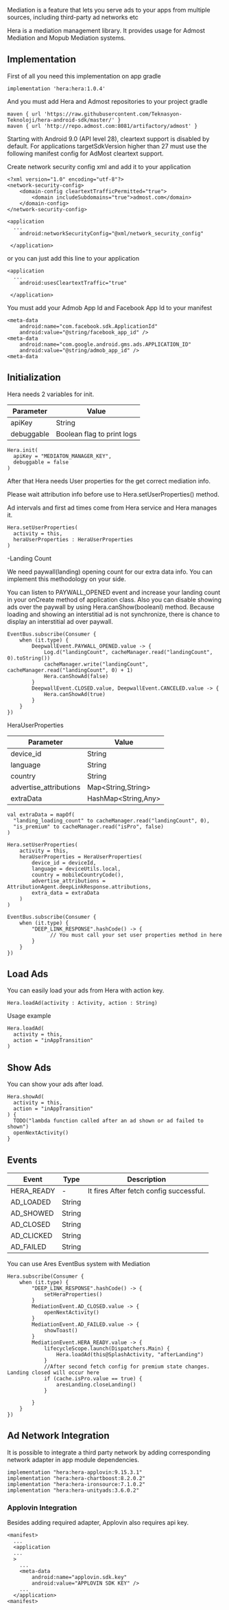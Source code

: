 Mediation is a feature that lets you serve ads to your apps from multiple sources, including third-party ad networks etc

Hera is a mediation management library. It provides usage for Admost Mediation and Mopub Mediation systems. 

## Implementation

First of all you need this implementation on app gradle

    implementation 'hera:hera:1.0.4'

And you must add Hera and Admost repositories to your project gradle

    maven { url 'https://raw.githubusercontent.com/Teknasyon-Teknoloji/hera-android-sdk/master/' }
    maven { url 'http://repo.admost.com:8081/artifactory/admost' }

Starting with Android 9.0 (API level 28), cleartext support is disabled by default. For applications targetSdkVersion higher than 27 must use the following manifest config for AdMost cleartext support.

Create network security config xml and add it to your application

    <?xml version="1.0" encoding="utf-8"?>
    <network-security-config>
        <domain-config cleartextTrafficPermitted="true">
            <domain includeSubdomains="true">admost.com</domain>
        </domain-config>
    </network-security-config>

    <application
      ...
        android:networkSecurityConfig="@xml/network_security_config"

     </application>


or you can just add this line to your application

    <application
      ...
        android:usesCleartextTraffic="true"

     </application>

You must add your Admob App Id and Facebook App Id to your manifest  

    <meta-data
        android:name="com.facebook.sdk.ApplicationId"
        android:value="@string/facebook_app_id" />
    <meta-data
        android:name="com.google.android.gms.ads.APPLICATION_ID"
        android:value="@string/admob_app_id" />
    <meta-data

## Initialization

Hera needs 2 variables for init.

Parameter|Value
---------|-----
apiKey | String
debuggable | Boolean flag to print logs

    Hera.init(
      apiKey = "MEDIATON_MANAGER_KEY",
      debuggable = false
    )

After that Hera needs User properties for the get correct mediation info. 

Please wait attribution info before use to Hera.setUserProperties() method.

Ad intervals and first ad times come from Hera service and Hera manages it.

    Hera.setUserProperties(
      activity = this,
      heraUserProperties : HeraUserProperties
    )

-Landing Count 

We need paywall(landing) opening count for our extra data info. You can implement this methodology on your side.

You can listen to PAYWALL_OPENED event and increase your landing count in your onCreate method of application class. Also you can disable showing ads over the paywall by using Hera.canShow(booleanI) method. Because loading and showing an interstitial ad is not synchronize, there is chance to display an interstitial ad over paywall.

    EventBus.subscribe(Consumer {
        when (it.type) {
            DeepwallEvent.PAYWALL_OPENED.value -> {
                Log.d("landingCount", cacheManager.read("landingCount", 0).toString())
                cacheManager.write("landingCount", cacheManager.read("landingCount", 0) + 1)
                Hera.canShowAd(false)
            }
            DeepwallEvent.CLOSED.value, DeepwallEvent.CANCELED.value -> {
                Hera.canShowAd(true)
            }
        }
    })

HeraUserProperties

Parameter|Value
---------|-----
device_id | String
language | String
country | String
advertise_attributions | Map<String,String>
extraData | HashMap<String,Any>

    val extraData = mapOf(
      "landing_loading_count" to cacheManager.read("landingCount", 0),
      "is_premium" to cacheManager.read("isPro", false)
    )

    Hera.setUserProperties(
        activity = this,
        heraUserProperties = HeraUserProperties(
            device_id = deviceId,
            language = deviceUtils.local,
            country = mobileCountryCode(),
            advertise_attributions = AttributionAgent.deepLinkResponse.attributions,
            extra_data = extraData
        )
    )

    EventBus.subscribe(Consumer {
        when (it.type) {
            "DEEP_LINK_RESPONSE".hashCode() -> {
                  // You must call your set user properties method in here
            }
        }
    })

## Load Ads

You can easily load your ads from Hera with action key. 

    Hera.loadAd(activity : Activity, action : String)

Usage example

    Hera.loadAd(
      activity = this,
      action = "inAppTransition"
    )

 

## Show Ads

You can show your ads after load.

    Hera.showAd(
      activity = this,
      action = "inAppTransition"
    ) {
      TODO("lambda function called after an ad shown or ad failed to shown")
      openNextActivity()
    }

## Events

Event|Type|Description
-----|----|-----------
HERA_READY|-|It fires After fetch config successful.
AD_LOADED|String|
AD_SHOWED|String|
AD_CLOSED|String|
AD_CLICKED|String|
AD_FAILED|String|

You can use Ares EventBus system with Mediation 

    Hera.subscribe(Consumer {
        when (it.type) {
            "DEEP_LINK_RESPONSE".hashCode() -> {
                setHeraProperties()
            }
            MediationEvent.AD_CLOSED.value -> {
                openNextActivity()
            }
            MediationEvent.AD_FAILED.value -> {
                showToast()
            }
            MediationEvent.HERA_READY.value -> {
                lifecycleScope.launch(Dispatchers.Main) {
                    Hera.loadAd(this@SplashActivity, "afterLanding")
                }
                //After second fetch config for premium state changes. Landing closed will occur here
                if (cache.isPro.value == true) {
                    aresLanding.closeLanding()
                }

            }
        }
    })

## Ad Network Integration

It is possible to integrate a third party network by adding corresponding network adapter in app module dependencies.

    implementation "hera:hera-applovin:9.15.3.1"
    implementation "hera:hera-chartboost:8.2.0.2"
    implementation "hera:hera-ironsource:7.1.0.2"
    implementation "hera:hera-unityads:3.6.0.2"

### Applovin Integration

Besides adding required adapter, Applovin also requires api key. 

    <manifest>
      ...
      <application
      ...
      >
        ...
        <meta-data
            android:name="applovin.sdk.key"
            android:value="APPLOVIN SDK KEY" />
        ...
      </application>
    <manifest>

